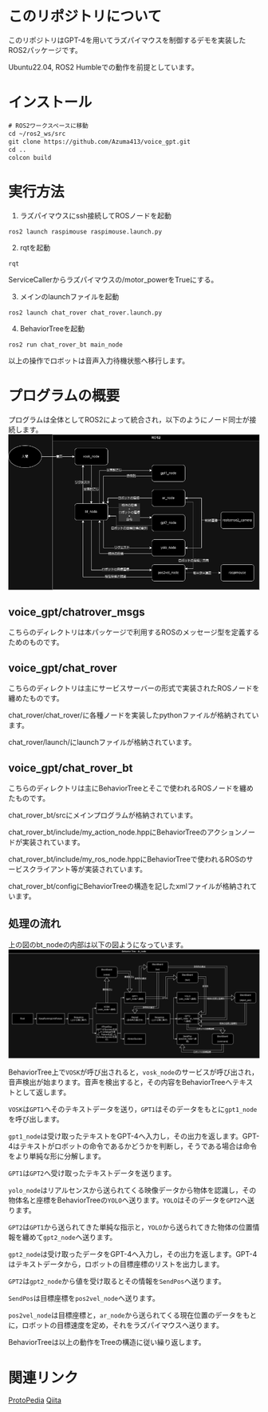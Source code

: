 # このリポジトリについて
このリポジトリはGPT-4を用いてラズパイマウスを制御するデモを実装したROS2パッケージです。

Ubuntu22.04, ROS2 Humbleでの動作を前提としています。

# インストール
```
# ROS2ワークスペースに移動
cd ~/ros2_ws/src
git clone https://github.com/Azuma413/voice_gpt.git
cd ..
colcon build
```

# 実行方法
1. ラズパイマウスにssh接続してROSノードを起動
```
ros2 launch raspimouse raspimouse.launch.py
```
2. rqtを起動
```
rqt
```
ServiceCallerからラズパイマウスの/motor_powerをTrueにする。

3. メインのlaunchファイルを起動
```
ros2 launch chat_rover chat_rover.launch.py
```
4. BehaviorTreeを起動
```
ros2 run chat_rover_bt main_node
```
以上の操作でロボットは音声入力待機状態へ移行します。

# プログラムの概要
プログラムは全体としてROS2によって統合され，以下のようにノード同士が接続します。
![uml image](/image/voice_gpt.drawio.png)
## voice_gpt/chatrover_msgs
こちらのディレクトリは本パッケージで利用するROSのメッセージ型を定義するためのものです。

## voice_gpt/chat_rover
こちらのディレクトリは主にサービスサーバーの形式で実装されたROSノードを纏めたものです。

chat_rover/chat_rover/に各種ノードを実装したpythonファイルが格納されています。

chat_rover/launch/にlaunchファイルが格納されています。

## voice_gpt/chat_rover_bt
こちらのディレクトリは主にBehaviorTreeとそこで使われるROSノードを纏めたものです。

chat_rover_bt/srcにメインプログラムが格納されています。

chat_rover_bt/include/my_action_node.hppにBehaviorTreeのアクションノードが実装されています。

chat_rover_bt/include/my_ros_node.hppにBehaviorTreeで使われるROSのサービスクライアント等が実装されています。

chat_rover_bt/configにBehaviorTreeの構造を記したxmlファイルが格納されています。

## 処理の流れ
上の図のbt_nodeの内部は以下の図ようになっています。
![uml image](/image/chat_rover_bt.drawio.png)

BehaviorTree上で`VOSK`が呼び出されると，`vosk_node`のサービスが呼び出され，音声検出が始まります。音声を検出すると，その内容をBehaviorTreeへテキストとして返します。

`VOSK`は`GPT1`へそのテキストデータを送り，`GPT1`はそのデータをもとに`gpt1_node`を呼び出します。

`gpt1_node`は受け取ったテキストをGPT-4へ入力し，その出力を返します。GPT-4はテキストがロボットの命令であるかどうかを判断し，そうである場合は命令をより単純な形に分解します。

`GPT1`は`GPT2`へ受け取ったテキストデータを送ります。

`yolo_node`はリアルセンスから送られてくる映像データから物体を認識し，その物体名と座標をBehaviorTreeの`YOLO`へ送ります。`YOLO`はそのデータを`GPT2`へ送ります。

`GPT2`は`GPT1`から送られてきた単純な指示と，`YOLO`から送られてきた物体の位置情報を纏めて`gpt2_node`へ送ります。

`gpt2_node`は受け取ったデータをGPT-4へ入力し，その出力を返します。GPT-4はテキストデータから，ロボットの目標座標のリストを出力します。

`GPT2`は`gpt2_node`から値を受け取るとその情報を`SendPos`へ送ります。

`SendPos`は目標座標を`pos2vel_node`へ送ります。

`pos2vel_node`は目標座標と，`ar_node`から送られてくる現在位置のデータをもとに，ロボットの目標速度を定め，それをラズパイマウスへ送ります。

BehaviorTreeは以上の動作をTreeの構造に従い繰り返します。

# 関連リンク
[ProtoPedia](https://protopedia.net/prototype/5014)
[Qiita](https://qiita.com/hirekatsu0523/items/83b6a411761470eb0032)
